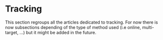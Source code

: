 # Tracking

This section regroups all the articles dedicated to tracking. For now there is now subsections depending of the type of method used (i.e online, multi-target, ...) but it might be added in the future.